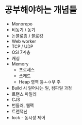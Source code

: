 # 공부해야하는 개념들

- Monorepo
- 비동기 / 동기
- 논블로킹 / 블로킹
- Web worker
- TCP / UDP
- OSI 7계층
- 캐싱
- Memory
  - 프로세스
  - 쓰레드
  - Heap 영역 등ㅗㅇ부 주
- Build 시 일어나는 일, 컴파일 과정
- 트랜스 파일러
- CJS
- 번들러, 웹팩
- 트랜잭션
- lock - 동시성 제어